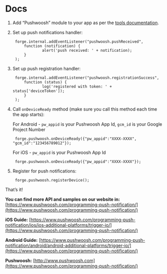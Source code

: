 Docs
====

1. Add “Pushwoosh” module to your app as per the
[tools documentation](https://trigger.io/docs/current/tools/module_config.html).

2. Set up push notifications handler:  

		forge.internal.addEventListener("pushwoosh.pushReceived",
			function (notification) {
			    	alert('push received: ' + notification);
			}
		);

3. Set up push registration handler:  

		forge.internal.addEventListener("pushwoosh.registrationSuccess",
			function (status) {
			    	log('registered with token: ' + status['deviceToken']);
			}
		);

4. Call `onDeviceReady` method (make sure you call this method each time the app starts):

	For Android - `pw_appid` is your Pushwoosh App Id, `gcm_id` is your Google Project Number

		forge.pushwoosh.onDeviceReady({"pw_appid":"XXXX-XXXX", "gcm_id":"123456789012"});

	For iOS - `pw_appid` is your Pushwoosh App Id

		forge.pushwoosh.onDeviceReady({"pw_appid":"XXXX-XXXX"});


5. Register for push notifications:  

		forge.pushwoosh.registerDevice();

That’s it!

**You can find more API and samples on our website in:**
[https://www.pushwoosh.com/programming-push-notification/](https://www.pushwoosh.com/programming-push-notification/)

**iOS Guide:**
[https://www.pushwoosh.com/programming-push-notification/ios/ios-additional-platforms/trigger-io/](https://www.pushwoosh.com/programming-push-notification/)

**Android Guide:**
[https://www.pushwoosh.com/programming-push-notification/android/android-additional-platforms/trigger-io/](https://www.pushwoosh.com/programming-push-notification/)

**Pushwoosh:**
[http://www.pushwoosh.com](https://www.pushwoosh.com/programming-push-notification/)